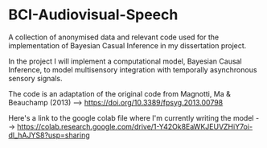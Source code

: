 # BCI-Audiovisual-Speech
A collection of anonymised data and relevant code used for the implementation of Bayesian Casual Inference in my dissertation project.

In the project I will implement a computational model, Bayesian Causal Inference, to model multisensory integration with temporally asynchronous sensory signals.

The code is an adaptation of the original code from Magnotti, Ma & Beauchamp (2013) --> https://doi.org/10.3389/fpsyg.2013.00798

Here's a link to the google colab file where I'm currently writing the model --> https://colab.research.google.com/drive/1-Y42Ok8EaWKJEUVZHiY7oi-dl_hAJYS8?usp=sharing
